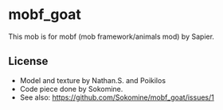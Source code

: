 # mobf_goat
This mob is for mobf (mob framework/animals mod) by Sapier.

## License
- Model and texture by Nathan.S. and Poikilos
- Code piece done by Sokomine.
- See also: <https://github.com/Sokomine/mobf_goat/issues/1>
